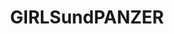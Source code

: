 ---
title: GIRLSundPANZER
crosslinks:
- Pixiv
- AskHistorians
- anime
- livven
- YukariAkiyama
- TankPorn
- translator
- OutOfTheLoop
- tanks
- SCP
- WorldofTanks
- ProCSS
- autotldr
- aww
- modelmakers
- announcements
- csshelp
- REKIJOundPANZER
- yaraon
---